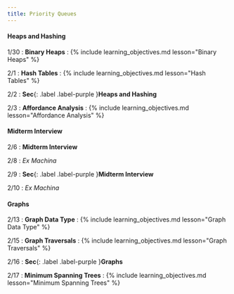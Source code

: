 ```yaml
---
title: Priority Queues
---
```


#### Heaps and Hashing

1/30
: **Binary Heaps**
: {% include learning_objectives.md lesson="Binary Heaps" %}

2/1
: **Hash Tables**
: {% include learning_objectives.md lesson="Hash Tables" %}

2/2
: **Sec**{: .label .label-purple }**Heaps and Hashing**

2/3
: **Affordance Analysis**
: {% include learning_objectives.md lesson="Affordance Analysis" %}

#### Midterm Interview

2/6
: **Midterm Interview**

2/8
: *Ex Machina*

2/9
: **Sec**{: .label .label-purple }**Midterm Interview**

2/10
: *Ex Machina*

#### Graphs

2/13
: **Graph Data Type**
: {% include learning_objectives.md lesson="Graph Data Type" %}

2/15
: **Graph Traversals**
: {% include learning_objectives.md lesson="Graph Traversals" %}

2/16
: **Sec**{: .label .label-purple }**Graphs**

2/17
: **Minimum Spanning Trees**
: {% include learning_objectives.md lesson="Minimum Spanning Trees" %}
